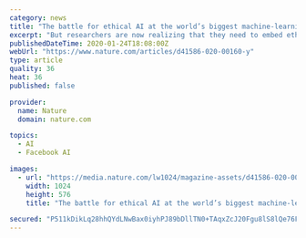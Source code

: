 ```yaml
---
category: news
title: "The battle for ethical AI at the world’s biggest machine-learning conference"
excerpt: "But researchers are now realizing that they need to embed ethics into the formulation of their research and understand the potential harms of algorithmic injustice, says Meredith Whittaker, an AI ..."
publishedDateTime: 2020-01-24T18:08:00Z
webUrl: "https://www.nature.com/articles/d41586-020-00160-y"
type: article
quality: 36
heat: 36
published: false

provider:
  name: Nature
  domain: nature.com

topics:
  - AI
  - Facebook AI

images:
  - url: "https://media.nature.com/lw1024/magazine-assets/d41586-020-00160-y/d41586-020-00160-y_17582428.jpg"
    width: 1024
    height: 576
    title: "The battle for ethical AI at the world’s biggest machine-learning conference"

secured: "P511kDikLq28hhQYdLNwBax0iyhPJ89bDllTN0+TAqxZcJ20Fgu8lS8lQe76FpXwMoPZpuQJ/VxJEHYR/T7htBK41k+Z1mqKuJSoohmhipLTPe4H828hDMhw4eU95isX8OBggJLFrdYAHFBA6BCvFjLeyMiULBJ6wX7UHHzuYT8M4X4jOQIdWioYLLXir0M3ZKu0xw8B1HGvyK+Qzi98k7itWG5EUzRDWuZnMsuckNlPTTPqfU15mdbyE6pi6COBPIc6/VLkzeLuCnaclnCrd4M71SbWbin26QC4g+0fFqtDlMdzYW4hwbd56b5Xb3xn;6RRnM9eAED9y6I7XzyF7aA=="
---
```


